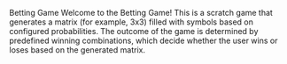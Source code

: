 Betting Game
Welcome to the Betting Game! This is a scratch game that generates a matrix (for example, 3x3) filled with symbols based on configured probabilities. The outcome of the game is determined by predefined winning combinations, which decide whether the user wins or loses based on the generated matrix.
